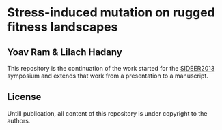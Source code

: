# Stress-induced mutation on rugged fitness landscapes
## Yoav Ram & Lilach Hadany

This repository is the continuation of the work started for the [SIDEER2013] symposium and extends that work from a presentation to a manuscript.

## License
Untill publication, all content of this repository is under copyright to the authors.

[SIDEER2013]: http://sideer2013.yoavram.com/
